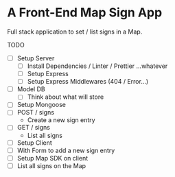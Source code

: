 # A Front-End Map Sign App

Full stack application to set / list signs in a Map.

TODO

- [ ] Setup Server
  - [ ] Install Dependencies / Linter / Prettier ...whatever
  - [ ] Setup Express
  - [ ] Setup Express Middlewares (404 / Error...)
- [ ] Model DB
  - [ ] Think about what will store
- [ ] Setup Mongoose
- [ ] POST / signs
  - Create a new sign entry
- [ ] GET / signs
  - List all signs
- [ ] Setup Client
- [ ] With Form to add a new sign entry
- [ ] Setup Map SDK on client
- [ ] List all signs on the Map
